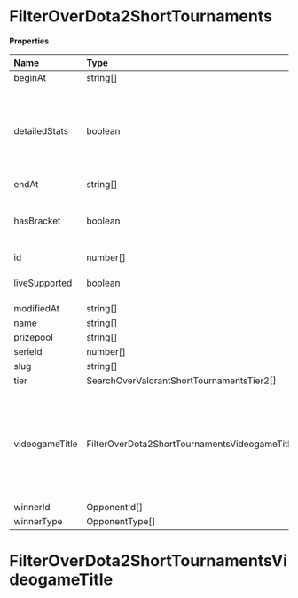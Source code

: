 # FilterOverDota2ShortTournaments

**Properties**

| Name           | Type                                            | Required | Description                                                                                              |
| :------------- | :---------------------------------------------- | :------- | :------------------------------------------------------------------------------------------------------- |
| beginAt        | string[]                                        | ❌       |                                                                                                          |
| detailedStats  | boolean                                         | ❌       | Whether the tournament is expected to have detailed statistics available                                 |
| endAt          | string[]                                        | ❌       |                                                                                                          |
| hasBracket     | boolean                                         | ❌       | Whether the tournament has a bracket                                                                     |
| id             | number[]                                        | ❌       |                                                                                                          |
| liveSupported  | boolean                                         | ❌       | Whether live is supported                                                                                |
| modifiedAt     | string[]                                        | ❌       |                                                                                                          |
| name           | string[]                                        | ❌       |                                                                                                          |
| prizepool      | string[]                                        | ❌       |                                                                                                          |
| serieId        | number[]                                        | ❌       |                                                                                                          |
| slug           | string[]                                        | ❌       |                                                                                                          |
| tier           | SearchOverValorantShortTournamentsTier2[]       | ❌       |                                                                                                          |
| videogameTitle | FilterOverDota2ShortTournamentsVideogameTitle[] | ❌       | A videogame title id or slug. <br/>Only for `/csgo/*`, `/codmw/*`, `/fifa/*` and `/ow/*` endpoints <br/> |
| winnerId       | OpponentId[]                                    | ❌       |                                                                                                          |
| winnerType     | OpponentType[]                                  | ❌       |                                                                                                          |

# FilterOverDota2ShortTournamentsVideogameTitle

<!-- This file was generated by liblab | https://liblab.com/ -->
